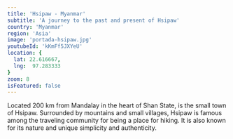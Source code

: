 ```yaml
---
title: 'Hsipaw - Myanmar'
subtitle: 'A journey to the past and present of Hsipaw'
country: 'Myanmar'
region: 'Asia'
image: 'portada-hsipaw.jpg'
youtubeId: 'kKmFf5JXYeU'
location: {
  lat: 22.616667,
  lng:  97.283333
}
zoom: 8
isFeatured: false
---
```


Located 200 km from Mandalay in the heart of Shan State, is the small town of Hsipaw. Surrounded by mountains and small villages, Hsipaw is famous among the traveling community for being a place for hiking. It is also known for its nature and unique simplicity and authenticity.